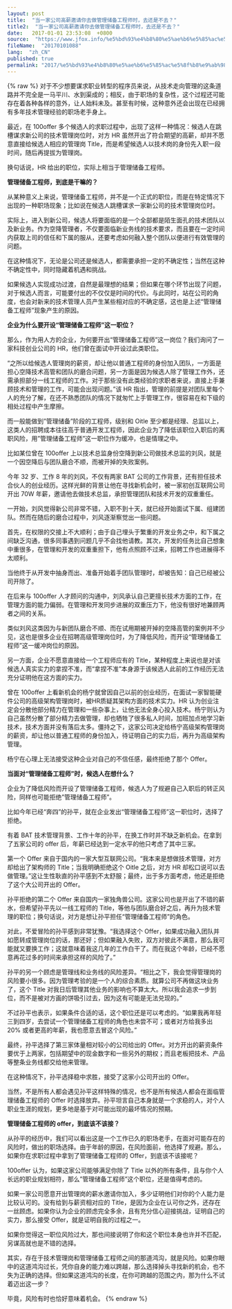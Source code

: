 ```yaml
---
layout: post
title:  "当一家公司高薪邀请你去做管理储备工程师时，去还是不去？"
title2:  "当一家公司高薪邀请你去做管理储备工程师时，去还是不去？"
date:   2017-01-01 23:53:08  +0800
source:  "https://www.jfox.info/%e5%bd%93%e4%b8%80%e5%ae%b6%e5%85%ac%e5%8f%b8%e9%ab%98%e8%96%aa%e9%82%80%e8%af%b7%e4%bd%a0%e5%8e%bb%e5%81%9a%e7%ae%a1%e7%90%86%e5%82%a8%e5%a4%87%e5%b7%a5%e7%a8%8b%e5%b8%88%e6%97%b6%e5%8e%bb%e8%bf%98.html"
fileName:  "20170101088"
lang:  "zh_CN"
published: true
permalink: "2017/%e5%bd%93%e4%b8%80%e5%ae%b6%e5%85%ac%e5%8f%b8%e9%ab%98%e8%96%aa%e9%82%80%e8%af%b7%e4%bd%a0%e5%8e%bb%e5%81%9a%e7%ae%a1%e7%90%86%e5%82%a8%e5%a4%87%e5%b7%a5%e7%a8%8b%e5%b8%88%e6%97%b6%e5%8e%bb%e8%bf%98.html"
---
```

{% raw %}
对于不少想要谋求职业转型的程序员来说，从技术走向管理的这条道路并不完全是一马平川、水到渠成的；相反，由于职场的复杂性，这个过程还可能存在着各种各样的意外，让人始料未及。甚至有时候，这种意外还会出现在已经拥有多年技术管理经验的职场老手身上。

最近，在 100offer 多个候选人的求职过程中，出现了这样一种情况：候选人在跳槽谋求新公司的技术管理岗位时，对方 HR 虽然开出了符合期望的高薪，却并不愿意直接给候选人相应的管理岗 Title，而是希望候选人以技术岗的身份先入职一段时间，随后再提拔为管理岗。

换句话说，HR 给出的职位，实际上相当于管理储备工程师。

**管理储备工程师，到底是干嘛的？**

从某种意义上来说，管理储备工程师，并不是一个正式的职位，而是在特定情况下出现的一种职场现象；比如说在候选人跳槽谋求一家新公司的技术管理岗位时。

实际上，进入到新公司，候选人将要面临的是一个全部都是陌生面孔的技术团队以及新业务。作为空降管理者，不仅要面临新业务线的技术要求，而且要在一定时间内获取上司的信任和下属的服从，还要考虑如何融入整个团队以便进行有效管理的问题。

在这种情况下，无论是公司还是候选人，都需要承担一定的不确定性；当然在这种不确定性中，同时隐藏着机遇和挑战。

如果候选人实现成功过渡，自然是最理想的结果；但如果在哪个环节出现了问题，对于候选人而言，可能要付出的不仅仅是时间的代价。与此同时，站在公司的角度，也会对新来的技术管理人员产生某些相对应的不确定感，这也是上述“管理储备工程师”现象产生的原因。

**企业为什么要开设“管理储备工程师”这一职位？**

那么，作为用人方的企业，为何要开出“管理储备工程师”这一岗位？我们询问了一家科技创业公司的 HR，他们曾在面试中开设过此类职位。

“之所以给候选人管理岗的薪资，却让他以普通工程师的身份加入团队，一方面是担心空降技术高管和团队的磨合问题，另一方面是因为候选人除了管理工作外，还需承担部分一线工程师的工作。对于那些没有此类经验的求职者来说，直接上手兼顾技术和管理的工作，可能会出现问题。”该 HR 指出，管理的前提是对团队里每个人的充分了解，在还不熟悉团队的情况下就匆忙上手管理工作，很容易在和下级的相处过程中产生摩擦。

而一般能做到”管理储备”阶段的工程师，级别和 Oitle 至少都是经理、总监以上，这类人的招聘成本往往高于普通开发工程师，因此企业为了降低该职位入职后的离职风险，用”管理储备工程师”这一职位作为缓冲，也是情理之中。

比如某位曾在 100offer 上以技术总监身份空降到新公司做技术总监的刘风，就是一个因空降后与团队磨合不顺，而被开掉的失败案例。

今年 32 岁、工作 8 年的刘风，不仅有两家 BAT 公司的工作背景，还有担任技术合伙人的创业经历。这样光鲜的背景让他在寻找新机会时，被一家初创互联网公司开出 70W 年薪，邀请他去做技术总监，承担管理团队和技术开发的双重重任。

一开始，刘风觉得新公司非常不错，入职不到十天，就已经开始面试下属、组建团队。然而在随后的磨合过程中，刘风逐渐察觉出一些问题。

首先，在权限的交接上不大顺利；由于自己埋头于繁重的开发业务之中，和下属之间缺乏沟通，很多同事遇到问题几乎不会找他请教。其次，开发的任务比自己想象中重很多，在管理和开发的双重重担下，他有点照顾不过来，招聘工作也进展得不太顺利。

当他终于从开发中抽身而出、准备开始着手团队管理时，却被告知：自己已经被公司开除了。

在后来与 100offer 人才顾问的沟通中，刘风承认自己更擅长技术方面的工作，在管理方面的能力偏弱。在管理和开发同步进展的双重压力下，他没有很好地兼顾两者之间的关系。

类似刘风这类因为与新团队磨合不顺、而在试用期被开掉的空降高管的案例并不少见，这也是很多企业在招聘高级管理岗位时，为了降低风险，而开设“管理储备工程师”这一缓冲岗位的原因。

另一方面，企业不愿意直接给一个工程师应有的 Title，某种程度上来说也是对该候选人真实实力的拿捏不准，而“拿捏不准”本身源于该候选人此前的工作经历无法充分证明他在这方面的实力。

曾在 100offer 上看新机会的杨宁就曾因自己以前的创业经历，在面试一家智能硬件公司的高级架构管理岗时，被HR质疑其架构方面的技术实力。HR 认为创业注定会分散他部分精力在管理和一些杂事上，让他无法全身心投入技术。杨宁则认为自己虽然分散了部分精力去做管理，却也牺牲了很多私人时间，加班加点地学习新技术，技术方面并没有落后太多。僵持之下，这家公司决定给杨宁高级架构管理岗的薪资，却让他以普通工程师的身份加入，待证明自己的实力后，再升为高级架构管理。

杨宁在心理上无法接受这种企业对自己的不信任感，最终拒绝了那个 Offer。

**当面对“管理储备工程师”时，候选人在想什么？**

企业为了降低风险而开设了管理储备工程师，候选人为了规避自己入职后的转正风险，同样也可能拒绝”管理储备工程师”。

比如今年已经“奔四”的孙平，就在企业发出“管理储备工程师”这一职位时，选择了拒绝。

有着 BAT 技术管理背景、工作十年的孙平，在换工作时并不缺乏新机会。在拿到了五家公司的 offer 后，年薪已经达到一定水平的他只考虑了其中三家。

第一个 Offer 来自于国内的一家大型互联网公司。“我本来是想做技术管理，对方却给出了架构师的 Title；当我明确拒绝这个 Oitle 之后，对方 HR 却松口说可以去做管理。”这让生性耿直的孙平感到不太舒服；最终，出于多方面考虑，他还是拒绝了这个大公司开出的 Offer。

孙平拒绝的第二个 Offer 来自国内一家独角兽公司。这家公司也是开出了不错的薪水，但希望孙平先以一线工程师的 Title，等他与团队磨合好之后，再升为技术管理的职位；换句话说，对方是想让孙平担任“管理储备工程师”的角色。

对此，不爱冒险的孙平感到非常犹豫。“我选择这个 Offer，如果成功融入团队并如愿转成管理岗位的话，那还好；但如果融入失败，双方对彼此不满意，那么我可能就又要换工作；这就意味着我这几年的工作白干了。而在我这个年龄，已经不愿意再花过多的时间来承担这样的风险了。”

孙平的另一个顾虑是管理线和业务线的风险差异。“相比之下，我会觉得管理岗的风险要小很多。因为管理考验的是一个人的综合素质。就算公司不再做这块业务了，这个 Title 对我日后管理其他业务的影响也不算太大。所以我会追求一步到位，而不是被对方画的饼吸引过去，因为这有可能是无法兑现的。”

不过孙平也表示，如果条件合适的话，这个职位还是可以考虑的。“如果我再年轻三到四岁，去尝试一个管理储备工程师的角色也未尝不可；或者对方给我多出 20% 或者更高的年薪，我也愿意去冒这个风险。”

最终，孙平选择了第三家体量相对较小的公司给出的 Offer。对方开出的薪资条件要优于上两家，包括期望中的现金数字和一些另外的期权；而且老板把技术、产品等整条业务线都交给他来管理。

在这种情况下，孙平选择稳中求胜，接受了这家小公司开出的 Offer。

当然，不是所有人都会遇见孙平这样特殊的情况，也不是所有候选人都会在面临管理储备工程师的 Offer 时选择放弃。孙平坦言自己本身就是一个求稳的人，对个人职业生涯的规划，更多地是基于对可能出现的最坏情况的预期。

**管理储备工程师的 offer，到底该不该接？**

从孙平的经历中，我们可以看出这是一个工作已久的职场老手，在面对可能存在的风险时，做出的职场选择。由于年龄的原因，在风险面前，他选择了规避。那么，如果你在求职过程中拿到了管理储备工程师的 Offer，到底该不该接呢？

100offer 认为，如果这家公司能够满足你除了 Title 以外的所有条件，且与你个人长远的职业规划相符，那么”管理储备工程师”这个职位，还是值得考虑的。

如果一家公司愿意开出管理岗的薪水邀请你加入，多少证明他们对你的个人能力是比较认可的。没有给到与薪资相对应的 Title，是因为企业在认可你之外，还存在一丝顾虑。如果你认为企业的顾虑完全多余，且有充分信心迎接挑战，证明自己的实力，那么接受 Offer，就是证明自我的过程之一。

如果你觉得这一职位风险过大，那也间接说明了你和这个职位本身也许并不匹配，另谋高就也是不错的选择。

其实，存在于技术管理岗和管理储备工程师之间的那道鸿沟，就是风险。如果你眼中的这道鸿沟过长，凭你自身的能力难以跨越，那么选择掉头寻找新的机会，也不失为正确的选择。但如果这道鸿沟的长度，在你可跨越的范围之内，那为什么不试着迈出这一步？

毕竟，风险有时也恰好意味着机会。
{% endraw %}